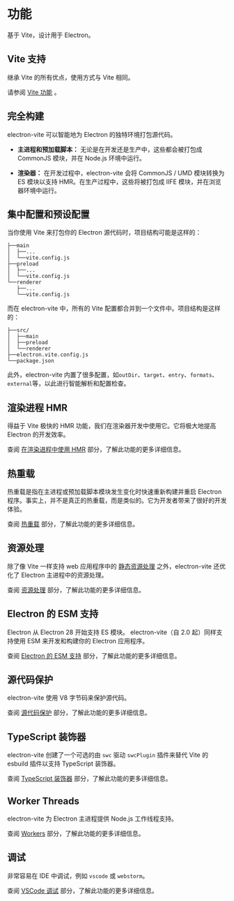# 功能

基于 Vite，设计用于 Electron。

## Vite 支持

继承 Vite 的所有优点，使用方式与 Vite 相同。

请参阅 [Vite 功能](https://cn.vitejs.dev/guide/features.html) 。

## 完全构建

electron-vite 可以智能地为 Electron 的独特环境打包源代码。

- **主进程和预加载脚本：** 无论是在开发还是生产中，这些都会被打包成 CommonJS 模块，并在 Node.js 环境中运行。

- **渲染器：** 在开发过程中，electron-vite 会将 CommonJS / UMD 模块转换为 ES 模块以支持 HMR。在生产过程中，这些将被打包成 IIFE 模块，并在浏览器环境中运行。

## 集中配置和预设配置

当你使用 Vite 来打包你的 Electron 源代码时，项目结构可能是这样的：

```
├──main
│  ├──...
│  └──vite.config.js
├──preload
│  ├──...
│  └──vite.config.js
└──renderer
   ├──...
   └──vite.config.js
```

而在 electron-vite 中，所有的 Vite 配置都合并到一个文件中。项目结构是这样的：

```
├──src/
│  ├──main
│  ├──preload
│  └──renderer
├──electron.vite.config.js
└──package.json
```

此外，electron-vite 内置了很多配置，如`outDir`、`target`、`entry`、`formats`、`external`等，以此进行智能解析和配置检查。

## 渲染进程 HMR

得益于 Vite 极快的 HMR 功能，我们在渲染器开发中使用它。它将极大地提高 Electron 的开发效率。

查阅 [在渲染进程中使用 HMR](/guide/hmr) 部分，了解此功能的更多详细信息。

## 热重载

热重载是指在主进程或预加载脚本模块发生变化时快速重新构建并重启 Electron 程序。事实上，并不是真正的热重载，而是类似的。它为开发者带来了很好的开发体验。

查阅 [热重载](/guide/hot-reloading) 部分，了解此功能的更多详细信息。

## 资源处理

除了像 Vite 一样支持 web 应用程序中的 [静态资源处理](https://vitejs.dev/guide/assets.html) 之外，electron-vite 还优化了 Electron 主进程中的资源处理。

查阅 [资源处理](/guide/assets) 部分，了解此功能的更多详细信息。

## Electron 的 ESM 支持

Electron 从 Electron 28 开始支持 ES 模块。 electron-vite（自 2.0 起）同样支持使用 ESM 来开发和构建你的 Electron 应用程序。

查阅 [Electron 的 ESM 支持](../guide/dev.md#electron-的-esm-支持) 部分，了解此功能的更多详细信息。

## 源代码保护

electron-vite 使用 V8 字节码来保护源代码。

查阅 [源代码保护](/guide/source-code-protection) 部分，了解此功能的更多详细信息。

## TypeScript 装饰器

electron-vite 创建了一个可选的由 `swc` 驱动 `swcPlugin` 插件来替代 Vite 的 esbuild 插件以支持 TypeScript 装饰器。

查阅 [TypeScript 装饰器](/guide/typescript-decorator) 部分，了解此功能的更多详细信息。

## Worker Threads

electron-vite 为 Electron 主进程提供 Node.js 工作线程支持。

查阅 [Workers](../guide/dev.md#worker-threads) 部分，了解此功能的更多详细信息。

## 调试

非常容易在 IDE 中调试，例如 `vscode` 或 `webstorm`。

查阅 [VSCode 调试](/guide/debugging) 部分，了解此功能的更多详细信息。

